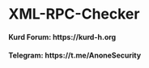 # XML-RPC-Checker
<h4>Kurd Forum: https://kurd-h.org </h4>
<h4>Telegram: https://t.me/AnoneSecurity</h4>

